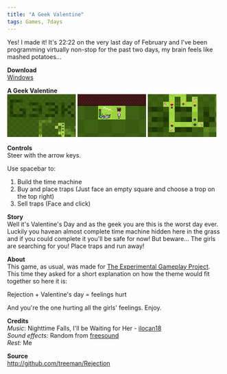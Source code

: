```yaml
---
title: "A Geek Valentine"
tags: Games, 7days
---
```


Yes! I made it! It's 22:22 on the very last day of February and I've been programming virtually non-stop for the past two days, my brain feels like mashed potatoes...

**Download**  
[Windows](#)

**A Geek Valentine**   
![](/images/games/thumbs/geek1.png)
![](/images/games/thumbs/geek2.png)
![](/images/games/thumbs/geek3.png)

**Controls**   
Steer with the arrow keys.

Use spacebar to:   
1. Build the time machine   
2. Buy and place traps (Just face an empty square and choose a trop on the top right)   
3. Sell traps (Face and click)

**Story**   
Well it's Valentine's Day and as the geek you are this is the worst day ever. Luckily you havean almost complete time machine hidden here in the grass and if you could complete it you'll be safe for now! But beware... The girls are searching for you! Place traps and run away!

**About**   
This game, as usual, was made for [The Experimental Gameplay Project](http://experimentalgameplay.com/blog/). This time they asked for a short explanation on how the theme would fit together so here it is:

Rejection + Valentine's day = feelings hurt

And you're the one hurting all the girls' feelings. Enjoy.

**Credits**   
*Music*: Nighttime Falls, I'll be Waiting for Her - [ilocan18](http://8bitcollective.com/members/ilocan18/)   
*Sound effects:* Random from [freesound](http://www.freesound.org/)   
*Rest:* Me

**Source**   
<http://github.com/treeman/Rejection>

